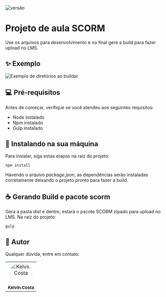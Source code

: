 ![versão](https://img.shields.io/static/v1?label=versão&message=v1.0.9&color=%23f44336)

# Projeto de aula SCORM
Use os arquivos para desenvolvimento e no final gere a build para fazer upload no LMS.

## ✨ Exemplo
![Exemplo de diretórios ao buildar](exemplo.png)

## 💻 Pré-requisitos

Antes de começar, verifique se você atendeu aos seguintes requisitos:

- Node instalado
- Npm instalado
- Gulp instalado

## 🚀 Instalando na sua máquina

Para instalar, siga estas etapas na raíz do projeto:

```
npm install
```
Havendo o arquivo *package.json*, as dependências serão instaladas corretamente deixando o projeto pronto para fazer a build.

## ☕ Gerando Build e pacote scorm
Gera a pasta *dist* e dentro, estará o pacote SCORM zipado para upload no LMS.
Na raíz do projeto:

```
gulp
```


## 🤝 Autor

Qualquer dúvida, entre em contato:

<table>
  <tr>
    <td align="center">
      <a href="https://github.com/oKelvinCosta" title="Kelvin Costa Github">
        <img style="border-radius:50%" src="kelvin.jpg" width="70px;" alt="Kelvin Costa"/><br>
        <sub>
          <b>Kelvin Costa</b>
        </sub>
      </a>
    </td>
  </tr>
</table>

